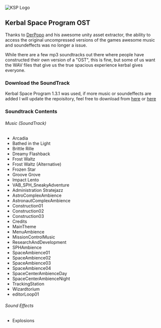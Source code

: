 ![KSP Logo](https://kerbalspaceprogram.com/en/wp-content/uploads/2015/03/conqueringSpace_bannerWeb.jpg)
## Kerbal Space Program OST

Thanks to [DerPopo](https://github.com/DerPopo/UABE) and his awesome unity asset extractor, the ability to access the original uncompressed versions of the games awesome music and soundeffects was no longer a issue.

While there are a few mp3 soundtracks out there where people have constructed their own version of a "OST", this is fine, but some of us want the WAV files that give us the true spacious experience kerbal gives everyone.

### Download the SoundTrack

Kerbal Space Program 1.3.1 was used, if more music or soundeffects are added I will update the repoisitory, feel free to download from [here](https://github.com/4669842/KSP-WAV-Extract/releases) 
or
[here](https://cdn.rawgit.com/4669842/KSP-WAV-Extract/archive/KSP_Soundtrack.zip)

### Soundtrack Contents
 ###### Music (SoundTrack)
  * Arcadia
  * Bathed in the Light
  * Brittle Rille
  * Dreamy Flashback
  * Frost Waltz 
  * Frost Waltz (Alternative)
  * Frozen Star
  * Groove Grove
  * Impact Lento
  * VAB_SPH_SneakyAdventure
  * Administration Stratejazz
  * AstroComplexAmbience
  * AstronautComplexAmbience
  * Construction01
  * Construction02
  * Construction03
  * Credits
  * MainTheme
  * MenuAmbience
  * MissionControlMusic
  * ResearchAndDevelopment
  * SPHAmbience
  * SpaceAmbience01
  * SpaceAmbience02
  * SpaceAmbience03
  * SpaceAmbience04
  * SpaceCenterAmbienceDay
  * SpaceCenterAmbienceNight
  * TrackingStation
  * Wizardtorium
  * editorLoop01
###### Sound Effects
  * Explosions
